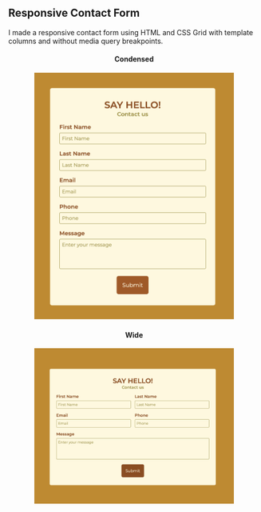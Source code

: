 ## Responsive Contact Form

I made a responsive contact form using HTML and CSS Grid with template columns and without media query breakpoints. 

<h4 align="center">Condensed</h4>
<div align="center">
    <img src="public/images/narrow.png" width=400 />
</div>

<h4 align="center">Wide</h4>
<div align="center">
    <img src="public/images/wide.png" width=400 />
</div>

